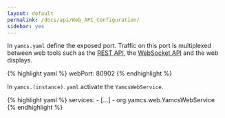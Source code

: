 ```yaml
---
layout: default
permalink: /docs/api/Web_API_Configuration/
sidebar: yes
---
```


In `yamcs.yaml` define the exposed port. Traffic on this port is multiplexed between web tools such as the [REST API](/docs/api/REST_API), the [WebSocket API](/docs/api/WebSocket_API) and the web displays.

{% highlight yaml %}
webPort: 80902
{% endhighlight %}

In `yamcs.(instance).yaml` activate the `YamcsWebService`.

{% highlight yaml %}
services:
      - [...]
      - org.yamcs.web.YamcsWebService
{% endhighlight %}

